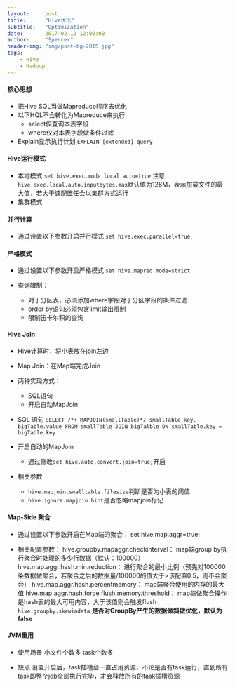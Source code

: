 ```yaml
---
layout:     post
title:      "Hive优化"
subtitle:   "Optimization"
date:       2017-02-12 12:00:00
author:     "Spencer"
header-img: "img/post-bg-2015.jpg"
tags:
    - Hive
    - Hadoop
---
```


#### 核心思想
* 把Hive SQL当做Mapreduce程序去优化
* 以下HQL不会转化为Mapreduce来执行
    * select仅查询本表字段
    * where仅对本表字段做条件过滤
* Explain显示执行计划
`EXPLAIN [extended] query`

#### Hive运行模式

* 本地模式
`set hive.exec.mode.local.auto=true`
注意`hive.exec.local.auto.inputbytes.max`默认值为128M，表示加载文件的最大值，若大于该配置任会以集群方式运行
* 集群模式


#### 并行计算

* 通过设置以下参数开启并行模式
`set hive.exec.parallel=true;`

#### 严格模式

* 通过设置以下参数开启严格模式
`set hive.mapred.mode=strict`

* 查询限制：
    * 对于分区表，必须添加where字段对于分区字段的条件过滤
    * order by语句必须包含limit输出限制
    * 限制笛卡尔积的查询


#### Hive Join

* Hive计算时，将小表放在join左边
* Map Join：在Map端完成Join
* 两种实现方式：
    * SQL语句
    * 开启自动MapJoin
* SQL 语句
`SELECT /*+ MAPJOIN(smallTable)*/ smallTable.key, bigTable.value FROM smallTable JOIN bigTalble ON smallTable.key = bigTable.key`
* 开启自动的MapJoin
    * 通过修改`set hive.auto.convert.join=true;`开启

* 相关参数
    * `hive.mapjoin.smalltable.filesize`判断是否为小表的阈值
    * `hive.ignore.mapjoin.hint`是否忽略mapjoin标记

#### Map-Side 聚合

* 通过设置以下参数开启在Map端的聚合：
set hive.map.aggr=true;

* 相关配置参数：
hive.groupby.mapaggr.checkinterval：
map端group by执行聚合时处理的多少行数据（默认：100000）
hive.map.aggr.hash.min.reduction：
进行聚合的最小比例（预先对100000条数据做聚合，若聚合之后的数据量/100000的值大于>该配置0.5，则不会聚合）
hive.map.aggr.hash.percentmemory：
map端聚合使用的内存的最大值
hive.map.aggr.hash.force.flush.memory.threshold：
map端做聚合操作是hash表的最大可用内容，大于该值则会触发flush
`hive.groupby.skewindata`
**是否对GroupBy产生的数据倾斜做优化，默认为false**

#### JVM重用
* 使用场景
小文件个数多
task个数多

* 缺点
设置开启后，task插槽会一直占用资源，不论是否有task运行，直到所有task即整个job全部执行完毕，才会释放所有的task插槽资源
